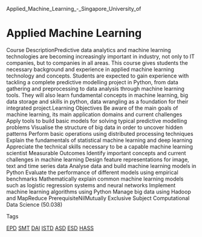 Applied_Machine_Learning_-_Singapore_University_of



Applied Machine Learning
========================

Course DescriptionPredictive data analytics and machine learning technologies are becoming increasingly important in industry, not only to IT companies, but to companies in all areas. This course gives students the necessary background and experience in applied machine learning technology and concepts. Students are expected to gain experience with tackling a complete predictive modelling project in Python, from data gathering and preprocessing to data analysis through machine learning tools. They will also learn fundamental concepts in machine learning, big data storage and skills in python, data wrangling as a foundation for their integrated project.Learning Objectives Be aware of the main goals of machine learning, its main application domains and current challenges Apply tools to build basic models for solving typical predictive modelling problems Visualise the structure of big data in order to uncover hidden patterns Perform basic operations using distributed processing techniques Explain the fundamentals of statistical machine learning and deep learning Appreciate the technical skills necessary to be a capable machine learning scientist
Measurable Outcomes Identify important concepts and current challenges in machine learning Design feature representations for image, text and time series data Analyse data and build machine learning models in Python Evaluate the performance of different models using empirical benchmarks Mathematically explain common machine learning models such as logistic regression systems and neural networks Implement machine learning algorithms using Python Manage big data using Hadoop and MapReduce
PrerequisiteNilMutually Exclusive Subject Computational Data Science (50.038)

Tags

[EPD](/education/undergraduate/courses/?pillar-cluster=44)
[SMT](/education/undergraduate/courses/?pillar-cluster=45)
[DAI](/education/undergraduate/courses/?pillar-cluster=22)
[ISTD](/education/undergraduate/courses/?pillar-cluster=11)
[ASD](/education/undergraduate/courses/?pillar-cluster=1167)
[ESD](/education/undergraduate/courses/?pillar-cluster=99)
[HASS](/education/undergraduate/courses/?pillar-cluster=56)

